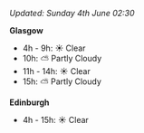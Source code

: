 *Updated: Sunday 4th June 02:30*

**Glasgow**

* 4h - 9h: :sunny: Clear
* 10h: :partly_sunny: Partly Cloudy
* 11h - 14h: :sunny: Clear
* 15h: :partly_sunny: Partly Cloudy

**Edinburgh**

* 4h - 15h: :sunny: Clear
